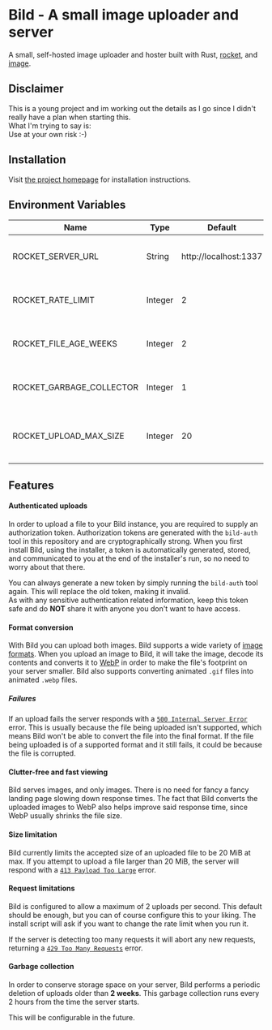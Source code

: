 # Bild - A small image uploader and server

A small, self-hosted image uploader and hoster built with Rust, [rocket](https://rocket.rs), and
[image](https://github.com/image-rs/image).

## Disclaimer
This is a young project and im working out the details as I go since I didn't
really have a plan when starting this.
<br>What I'm trying to say is:<br>
Use at your own risk :-)

## Installation
Visit [the project homepage](https://bild.waalrus.xyz) for installation instructions.

## Environment Variables
|Name|Type|Default|Description|
|-|-|-|-|
|ROCKET_SERVER_URL|String|http://localhost:1337|The URL in the returned image link|
|ROCKET_RATE_LIMIT|Integer|2|Number of allowed requests per second|
|ROCKET_FILE_AGE_WEEKS|Integer|2|Number of weeks files are allowed to live for|
|ROCKET_GARBAGE_COLLECTOR|Integer|1|Turn old file deletion ON (1) or OFF (0)|
|ROCKET_UPLOAD_MAX_SIZE|Integer|20|Maximum allowed file size, in MiB, the server will allow|

## Features

#### Authenticated uploads
In order to upload a file to your Bild instance, you are required to supply an authorization token.
Authorization tokens are generated with the `bild-auth` tool in this repository and are cryptographically strong.
When you first install Bild, using the installer, a token is automatically generated, stored, and
communicated to you at the end of the installer's run, so no need to worry about that there.

You can always generate a new token by simply running the `bild-auth` tool again. This will replace
the old token, making it invalid.<br>
As with any sensitive authentication related information, keep this token safe and do __NOT__ share it
with anyone you don't want to have access.

####  Format conversion
With Bild you can upload both images. Bild supports a wide variety of [image formats](https://github.com/image-rs/image/blob/master/README.md#supported-image-formats).
When you upload an image to Bild, it will take the image, decode its contents and converts it to
[WebP](https://en.wikipedia.org/wiki/WebP) in order to make the file's footprint on your server
smaller.
Bild also supports converting animated `.gif` files into animated `.webp` files.

##### Failures
If an upload fails the server responds with a [`500 Internal Server Error`](https://developer.mozilla.org/en-US/docs/Web/HTTP/Status/500) error.
This is usually because the file being uploaded isn't supported, which means Bild won't be able to
convert the file into the final format.
If the file being uploaded is of a supported format and it still fails, it could be because the
file is corrupted.

#### Clutter-free and fast viewing
Bild serves images, and only images. There is no need for fancy a fancy landing page slowing down response times.
The fact that Bild converts the uploaded images to WebP also helps improve said response time, since WebP usually
shrinks the file size.

#### Size limitation
Bild currently limits the accepted size of an uploaded file to be 20 MiB at max. If you attempt
to upload a file larger than 20 MiB, the server will respond with a
[`413 Payload Too Large`](https://developer.mozilla.org/en-US/docs/Web/HTTP/Status/413) error.

#### Request limitations
Bild is configured to allow a maximum of 2 uploads per second. This default should be enough, but
you can of course configure this to your liking. The install script will ask if you want to change
the rate limit when you run it.

If the server is detecting too many requests it will abort any new requests, returning a
[`429 Too Many Requests`](https://developer.mozilla.org/en-US/docs/Web/HTTP/Status/429) error.

#### Garbage collection
In order to conserve storage space on your server, Bild performs a periodic deletion of uploads
older than __2 weeks__. This garbage collection runs every 2 hours from the time the server starts.

This will be configurable in the future.
